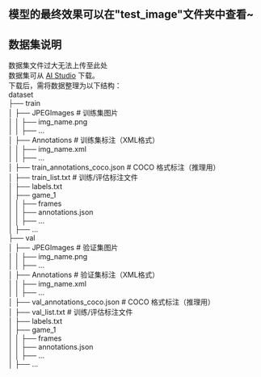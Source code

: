 ## 模型的最终效果可以在"test_image"文件夹中查看~  
## 数据集说明  
数据集文件过大无法上传至此处  
数据集可从 [AI Studio](https://aistudio.baidu.com/datasetdetail/321138) 下载。  
下载后，需将数据整理为以下结构：  
dataset  
├── train  
│ ├── JPEGImages # 训练集图片  
│ │ ├── img_name.png  
│ │ ├── ...  
│ ├── Annotations # 训练集标注（XML格式）  
│ │ ├── img_name.xml  
│ │ ├── ...  
│ ├── train_annotations_coco.json # COCO 格式标注（推理用）  
│ ├── train_list.txt # 训练/评估标注文件  
│ ├── labels.txt  
│ ├── game_1  
│ │ ├── frames  
│ │ ├── annotations.json  
│ │ ├── ...  
│ ├── ...  
├── val  
│ ├── JPEGImages # 验证集图片  
│ │ ├── img_name.png  
│ │ ├── ...  
│ ├── Annotations # 验证集标注（XML格式）  
│ │ ├── img_name.xml  
│ │ ├── ...  
│ ├── val_annotations_coco.json # COCO 格式标注（推理用）  
│ ├── val_list.txt # 训练/评估标注文件  
│ ├── labels.txt  
│ ├── game_1  
│ │ ├── frames  
│ │ ├── annotations.json  
│ │ ├── ...  
│ ├── ...  
